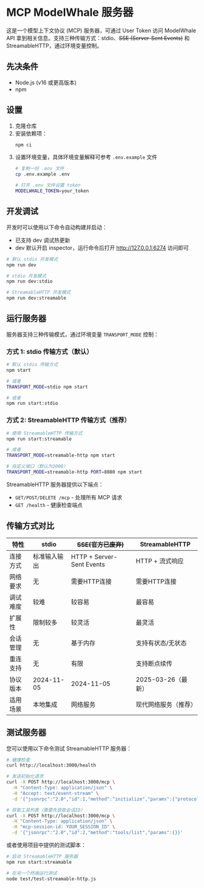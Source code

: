 # MCP ModelWhale 服务器

这是一个模型上下文协议 (MCP) 服务器，可通过 User Token 访问 ModelWhale API 拿到相关信息。支持三种传输方式：stdio、~~SSE (Server-Sent Events)~~ 和 StreamableHTTP，通过环境变量控制。

## 先决条件

- Node.js (v16 或更高版本)
- npm

## 设置

1. 克隆仓库
2. 安装依赖项：
   ```bash
   npm ci
   ```
3. 设置环境变量，具体环境变量解释可参考 `.env.example` 文件
     ```bash
     # 复制一份 .env 文件
     cp .env.example .env

     # 打开 .env 文件设置 token
     MODELWHALE_TOKEN=your_token
     ```



## 开发调试

开发时可以使用以下命令自动构建并启动：
- 已支持 dev 调试热更新
- dev 默认开启 inspector，运行命令后打开 http://127.0.0.1:6274 访问即可

```bash
# 默认 stdio 开发模式
npm run dev

# stdio 开发模式
npm run dev:stdio

# StreamableHTTP 开发模式
npm run dev:streamable
```


## 运行服务器

服务器支持三种传输模式，通过环境变量 `TRANSPORT_MODE` 控制：

### 方式 1: stdio 传输方式（默认）

```bash
# 默认 stdio 传输方式
npm start

# 或者
TRANSPORT_MODE=stdio npm start

# 或者
npm run start:stdio
```


### 方式 2: StreamableHTTP 传输方式（推荐）

```bash
# 使用 StreamableHTTP 传输方式
npm run start:streamable

# 或者
TRANSPORT_MODE=streamable-http npm start

# 自定义端口（默认为3000）
TRANSPORT_MODE=streamable-http PORT=8080 npm start
```

StreamableHTTP 服务器提供以下端点：
- `GET/POST/DELETE /mcp` - 处理所有 MCP 请求
- `GET /health` - 健康检查端点




## 传输方式对比

| 特性     | stdio        | ~~SSE(官方已废弃)~~                       | StreamableHTTP       |
| -------- | ------------ | ------------------------- | -------------------- |
| 连接方式 | 标准输入输出 | HTTP + Server-Sent Events | HTTP + 流式响应      |
| 网络要求 | 无           | 需要HTTP连接              | 需要HTTP连接         |
| 调试难度 | 较难         | 较容易                    | 最容易               |
| 扩展性   | 限制较多     | 较灵活                    | 最灵活               |
| 会话管理 | 无           | 基于内存                  | 支持有状态/无状态    |
| 重连支持 | 无           | 有限                      | 支持断点续传         |
| 协议版本 | 2024-11-05   | 2024-11-05                | 2025-03-26（最新）   |
| 适用场景 | 本地集成     | 网络服务                  | 现代网络服务（推荐） |



## 测试服务器

您可以使用以下命令测试 StreamableHTTP 服务器：

```bash
# 健康检查
curl http://localhost:3000/health

# 发送初始化请求
curl -X POST http://localhost:3000/mcp \
  -H "Content-Type: application/json" \
  -H "Accept: text/event-stream" \
  -d '{"jsonrpc":"2.0","id":1,"method":"initialize","params":{"protocolVersion":"2024-11-05","capabilities":{},"clientInfo":{"name":"test","version":"1.0"}}}'

# 获取工具列表（需要先获取会话ID）
curl -X POST http://localhost:3000/mcp \
  -H "Content-Type: application/json" \
  -H "mcp-session-id: YOUR_SESSION_ID" \
  -d '{"jsonrpc":"2.0","id":2,"method":"tools/list","params":{}}'
```

或者使用项目中提供的测试脚本：

```bash
# 启动 StreamableHTTP 服务器
npm run start:streamable

# 在另一个终端运行测试
node test/test-streamable-http.js
```
